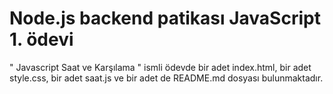 # Node.js backend patikası JavaScript 1. ödevi

" Javascript Saat ve Karşılama " ismli ödevde bir adet index.html, bir adet style.css, bir adet saat.js ve bir adet de README.md dosyası bulunmaktadır.
